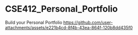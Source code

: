 # CSE412_Personal_Portfolio
Build your Personal Portfolio
https://github.com/user-attachments/assets/e221b4cd-8f4b-43ea-864f-120b8dd435f0
